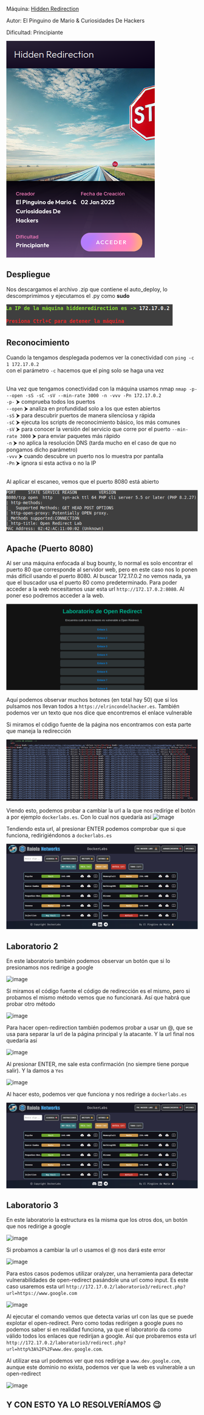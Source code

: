 Máquina: [Hidden Redirection ](https://bugbountylabs.com/)

Autor: El Pinguino de Mario & Curiosidades De Hackers

Dificultad: Principiante

![image](images/HiddenRedirection.png)

## Despliegue

Nos descargamos el archivo .zip que contiene el auto_deploy, lo descomprimimos y ejecutamos el .py como **sudo**

![image](images/despliegue.png)


## Reconocimiento

Cuando la tengamos desplegada podemos ver la conectividad con ```ping -c 1 172.17.0.2``` 
<br>
con el parámetro `-c` hacemos que el ping solo se haga una vez<br>
<br>


Una vez que tengamos conectividad con la máquina usamos nmap ```nmap -p- --open -sS -sC -sV --min-rate 3000 -n -vvv -Pn 172.17.0.2``` <br>
`-p-` ⮞ comprueba todos los puertos <br>
`--open` ⮞ analiza en profundidad solo a los que esten abiertos <br>
`-sS` ⮞ para descubrir puertos de manera silenciosa y rápida <br> 
`-sC` ⮞ ejecuta los scripts de reconocimiento básico, los más comunes <br> 
`-sV` ⮞ para conocer la versión del servicio que corre por el puerto
`--min-rate 3000` ⮞ para enviar paquetes más rápido <br> 
`-n` ⮞ no aplica la resolución DNS (tarda mucho en el caso de que no pongamos dicho parámetro)<br> 
`-vvv` ⮞ cuando descubre un puerto nos lo muestra por pantalla <br> 
`-Pn` ⮞ ignora si esta activa o no la IP<br> 
<br>

Al aplicar el escaneo, vemos que el puerto 8080 está abierto
<br>

![image](images/nmap.png)
<br>

## Apache (Puerto 8080)

Al ser una máquina enfocada al bug bounty, lo normal es solo encontrar el puerto 80 que corresponde al servidor web, pero en este caso nos lo ponen más difícil usando el puerto 8080. Al buscar 172.17.0.2 no vemos nada, ya que el buscador usa el puerto 80 como predeterminado. Para poder acceder a la web necesitamos usar esta url `http://172.17.0.2:8080`. Al poner eso podremos acceder a la web.

![image](images/inicio.png)


Aquí podemos observar muchos botones (en total hay 50) que si los pulsamos nos llevan todos a `https://elrincondelhacker.es`. También podemos ver un texto que nos dice que encontremos el enlace vulnerable


Si miramos el código fuente de la página nos encontramos con esta parte que maneja la redirección

![image](images/codigo_fuente.png)


Viendo esto, podemos probar a cambiar la url a la que nos redirige el botón a por ejemplo `dockerlabs.es`. Con lo cual nos quedaría así ![image](images/url1.PNG)

Tendiendo esta url, al presionar ENTER podemos comprobar que si que funciona, redirigiéndonos a `dockerlabs.es`

![image](images/dockerlabs.PNG)


## Laboratorio 2

En este laboratorio también podemos observar un botón que si lo presionamos nos redirige a google

![image](images/laboratorio2.PNG)

Si miramos el código fuente el código de redirección es el mismo, pero si probamos el mismo método vemos que no funcionará. Así que habrá que probar otro método

![image](images/error1.PNG)

Para hacer open-redirection también podemos probar a usar un @, que se usa para separar la url de la página principal y la atacante. Y la url final nos quedaría así

![image](images/url2.PNG)

Al presionar ENTER, me sale esta confirmación (no siempre tiene porque salir). Y la damos a `Yes`

![image](images/confirmación.PNG)

Al hacer esto, podemos ver que funciona y nos redirige a `dockerlabs.es`

![image](images/dockerlabs.PNG)


## Laboratorio 3

En este laboratorio la estructura es la misma que los otros dos, un botón que nos redirige a google

![image](images/laboratorio3.PNG)

Si probamos a cambiar la url o usamos el @ nos dará este error

![image](images/error1.PNG)

Para estos casos podemos utilizar oralyzer, una herramienta para detectar vulnerabilidades de open-redirect pasándole una url como input. Es este caso usaremos esta url `http://172.17.0.2/laboratorio3/redirect.php?url=https://www.google.com`

![image](images/oralyzer.PNG)

Al ejecutar el comando vemos que detecta varias url con las que se puede explotar el open-redirect. Pero como todas redirigen a google pues no podemos saber si en realidad funciona, ya que el laboratorio da como válido todos los enlaces que redirijan a google. Así que probaremos esta url `http://172.17.0.2/laboratorio3/redirect.php?url=http%3A%2F%2Fwww.dev.google.com`.

Al utilizar esa url podemos ver que nos redirige a `www.dev.google.com`, aunque este dominio no exista, podemos ver que la web es vulnerable a un open-redirect

![image](images/final.PNG)


## Y CON ESTO YA LO RESOLVERÍAMOS 😉
